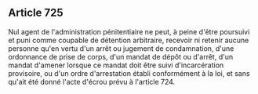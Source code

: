 Article 725
----
Nul agent de l'administration pénitentiaire ne peut, à peine d'être poursuivi et
puni comme coupable de détention arbitraire, recevoir ni retenir aucune personne
qu'en vertu d'un arrêt ou jugement de condamnation, d'une ordonnance de prise de
corps, d'un mandat de dépôt ou d'arrêt, d'un mandat d'amener lorsque ce mandat
doit être suivi d'incarcération provisoire, ou d'un ordre d'arrestation établi
conformément à la loi, et sans qu'ait été donné l'acte d'écrou prévu à l'article
724.
